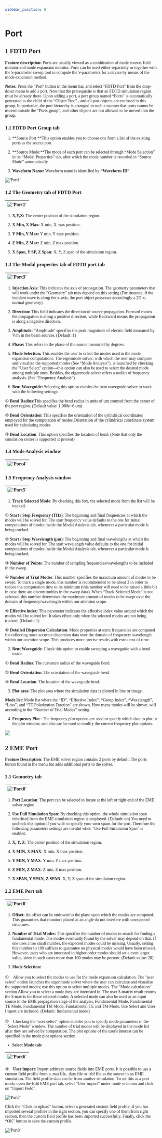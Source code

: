 ```yaml
---
sidebar_position: 6
---
```



# Port

<font face = "Calibri">

## 1 FDTD Port

<div class="text-justify">

**Feature description:**
Ports are usually viewed as a combination of mode source, field monitor and mode expansion monitor. Ports can be used either separately or together with the S-parameter sweep tool to compute the S-parameters for a device by means of the mode expansion method.

**Notes:**
Press the "Port" button in the menu bar, and select "FDTD Port" from the drop-down menu to add a port. Note that the prerequisite is that an FDTD simulation region must be already there. Upon adding a port, a port group named “Ports” is automatically generated as the child of the “Object Tree” , and all port objects are enclosed in this group. In particular, the port hierarchy is arranged in such a manner that ports cannot be moved outside the “Ports group”, and other objects are not allowed to be moved into the group.

### 1.1 FDTD Port Group tab

1) **Source Port:**This option enables you to choose one from a list of the existing ports as the source port.

2) **Source Mode:**The mode of each port can be selected through “Mode Selection” in its “Modal Properties” tab, after which the mode number is recorded in “Source Mode” automatically

3) **Waveform Name:**
Waveform name is identified by **“Waveform ID”**.

<div class="centered">

!['Port1'](../../static/img/tutorial/Port/Port1.png )

</div>

### 1.2 The Geometry tab of FDTD Port

|!['Port1'](../../static/img/tutorial/Port/Port2.png)|
| :------------------------------------------------------------: |

1) **X,Y,Z:**
The center position of the simulation region.

2) **X Min, X Max:**
X min, X max position.

3) **Y Min, Y Max:**
Y min, Y max position.

4) **Z Min, Z Max:**
Z min, Z max position.

5) **X Span, Y SP, Z Span:**
X, Y, Z span of the simulation region.

### 1.3 The Modal properties tab of FDTD port tab

|!['Port3'](../../static/img/tutorial/Port/Port3.png )|
| :------------------------------------------------------------: |

1) **Injection Axis:**
This indicates the axis of propagation. The geometry parameters that will work under the "Geometry" tab may depend on this setting (For instance, if the incident wave is along the x-axis, the port object possesses accordingly a 2D x-normal geometry).

2) **Direction:**
This field indicates the direction of source propagation. Forward means the propagation is along a positive direction, while Backward means the propagation is along a negative direction.

3) **Amplitude:**
"Amplitude" specifies the peak magnitude of electric field measured by V/m in the beam sources. (Default :1)

4) **Phase:**
This refers to the phase of the source measured by degrees.

5) **Mode Selection:**
This enables the user to select the modes used in the mode expansion computations. The eigenmode solver, with which the user may compute and visualize the supported modes (See “Mode Analysis”), is launched by checking the "User Select" option---this option can also be used to select the desired mode among multiple ones. Besides, the eigenmode solver offers a toolkit of frequency analysis. (See "Frequency Analysis")

6) **Bent Waveguide:**
Selecting this option enables the bent waveguide solver to work with the following settings:.

① **Bend Radius**:This specifies the bend radius in units of um counted from the center of the port region. (Default value: 1.000e+6 um)

② **Bend Orientation**: This specifies the orientation of the cylindrical coordinates employed for the computation of modes.Orientation of the cylindrical coordinate system used for calculating modes.

③ **Bend Location**: This option specifies the location of bend. (Note that only the simulation center is supported at present)

### 1.4 Mode Analysis window

|!['Port4'](../../static/img/tutorial/Port/Port4.png )|
| :------------------------------------------------------------: |

### 1.5 Frequency Analysis window

|!['Port5'](../../static/img/tutorial/Port/Port5.png)|
| :------------------------------------------------------------: |

1) **Track Selected Mode**: By checking this box, the selected mode from the list will be tracked.

① **Start / Stop Frequency (THz)**: The beginning and final frequencies at which the modes will be solved for. The start frequency value defaults to the one for initial computations of modes inside the Modal Analysis tab, whenever a particular mode is being tracked.

② **Start / Stop Wavelength (μm)**: The beginning and final wavelengths at which the modes will be solved for. The start wavelength value defaults to the one for initial computations of modes inside the Modal Analysis tab, whenever a particular mode is being tracked.

③ **Number of Points**: The number of sampling frequencies/wavelengths to be included in the sweep.

④ **Number of Trial Modes**: This number specifies the maximum amount of modes to be swept. To track a single mode, this number is recommended to be about 3 in order to reduce the computation time to its minimum (this number will need to be raised a little bit in case there are discontinuities in the sweep data). When “Track Selected Mode” is not selected, this number determines the maximum amount of modes to be swept over the domain of frequency/wavelength within our attention scope.

⑤ **Effective index**: This parameter indicates the effective index value around which the modes will be solved for. It takes effect only when the selected modes are not being tracked. (Default: 1)

⑥ **Detailed Dispersion Calculation**: Mode properties at extra frequencies are computed for collecting more accurate dispersion data over the domain of frequency/ wavelength within our attention scope. This produces more precise results with extra cost of time.

2) **Bent Waveguide**: Check this option to enable sweeping a waveguide with a bend inside. 

① **Bend Radius**: The curvature radius of the waveguide bend.

② **Bend Orientation**: The orientation of the waveguide bend

③ **Bend Location**: The location of the waveguide bend.

3) **Plot area**: The plot area where the simulation data is plotted in line or image.

**Mode list**: Mode list where the “ID”, “Effective Index”, “Group Index”, “Wavelength”, “Loss”, and  “TE Polarization Fraction” are shown. How many modes will be shown, will according to the “Number of Trial Modes” setting.

4) **Frequency Plot** : The frequency plot options are used to specify which data to plot in the plot window, and also can be used to modify the current frequency plot options.

<div class="centered">

![](../../static/img/tutorial/Port/port10.png)

</div>



## 2 EME Port

**Feature Description**: The EME solver region contains 2 ports by default. The ports button found in the menu bar adds additional ports to the solver. 

### 2.1 Geometry tab

|!['Port8'](../../static/img/tutorial/Port/emeport1.png)|
| :------------------------------------------------------------: |

1) **Port Location**: The port can be selected to locate at the left or right end of the EME solver region.

2) **Use Full Simulation Span**: By checking this option, the whole 
simulation span inheritted from the EME simulation region is employed. (Default: on) You need to uncheck this option if you wish to specify your own spans for the port. Therefore the following parameters settings are invalid when "Use Full Simulation Span" is enabled.

3) **X, Y, Z**: The center position of the simulation region.

4) **X MIN, X MAX**: X min, X max position.

5) **Y MIN, Y MAX**: Y min, Y max position.

6) **Z MIN, Z MAX**: Z min, Z max position.

7) **X SPAN, Y SPAN, Z SPAN**: X, Y, Z span of the simulation region.

### 2.2 EME Port tab

|!['Port8'](../../static/img/tutorial/Port/emeport2.png)|
| :------------------------------------------------------------: |

1) **Offset:** An offset can be endowed to the plane upon which the modes are computed. This guarantees that monitors placed at an angle do not interfere with unexpected structures.

2) **Number of Trial Modes:** This specifies the number of modes to search for finding a fundamental mode. The modes eventually found by the solver may depend on that. If one uses a too small number, the expected modes could be missing. Usually, setting this number to 100 suffices to guarantee no physical modes would have been missed. However, users who are interested in higher order modes should set a even larger value, since in such cases more than 100 modes may be present. (Default value: 20)

3) **Mode Selection:**

①　Allow you to select the modes to use for the mode expansion calculation. The "user select" option launches the eigenmode solver where the user can calculate and visualize the supported modes; use this option to select multiple modes. The "Mode calculation" section Allow you to select a mode they are interested in. The user S-matrix result returns the S-matrix for these selected modes. A selected mode can also be used as an input source in the EME propagation stage of the analysis, Fundamental Mode, Fundamental TE Mode, Fundamental TM Mode, Fundamental TE and TM Mode, Use Select and User Import are included. (Default: fundamental mode)

②　Checking the "user select" option enables you to specify mode parameters in the ``Select Mode'' window. The number of trial modes will be displayed in the mode list after they are solved by computation. The plot options of the user's interest can be specified in the mode plot options section.

- **Select Mode tab:**

|!['Port6'](../../static/img/tutorial/Port/Port6.png)|
| :------------------------------------------------------------: |

③　**User import**: Import arbitrary source fields into EME ports. It is possible to use a custom field profile from a .mat file, .datx file or .zbf file as the source in an EME simulation. The field profile data can be from another simulation. To set this as a port mode, open the Edit EME port tab, select “User import” under mode selection and click on “Import Field”.


<div class="centered">

!['Port7'](../../static/img/tutorial/Port/Port7.png)

</div>

Click the “Click to upload” button, select a generated custom field profile, if you has imported several profiles in the right section, you can specify one of them from right section, then the custom field profile has been imported successfully. Finally, click the “OK” button to save the custom profile.

<div class="centered">

!['Port8'](../../static/img/tutorial/Port/Port8.png)

</div>

</div>

</font>